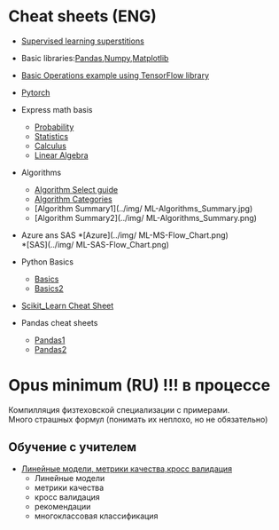 # Cheat sheets (ENG)

* [Supervised learning superstitions](cheatsheets/Python-Scikit_Learn_Supervised_Learning.ipynb)
* Basic libraries:[Pandas](cheatsheets/Python-Pandas.ipynb),[Numpy](cheatsheets/Python-Numpy.ipynb),[Matplotlib](cheatsheets/Python-Matplotlib.ipynb)
* [Basic Operations example using TensorFlow library](cheatsheets/Python-Tensorflow.ipynb)
* [Pytorch](cheatsheets/Python-Pytorch.ipynb)
* Express math basis  
  * [Probability](cheatsheets/Math-Probability.pdf)
  * [Statistics](cheatsheets/Math-Statistics_mit_csvoss.pdf)
  * [Calculus](cheatsheets/Math-Calculus.pdf) 
  * [Linear Algebra](cheatsheets/Math-Linear_Algebra.pdf) 
 
 * Algorithms
   * [Algorithm Select guide](../img/Python-Scikit_Learn_Flowchart.png)
   * [Algorithm Categories](../img/ML-Algorithms_Categories.jpg)   
   * [Algorithm Summary1](../img/ ML-Algorithms_Summary.jpg)    
   * [Algorithm Summary2](../img/ ML-Algorithms_Summary.png)  

 * Azure ans SAS
  *[Azure](../img/ ML-MS-Flow_Chart.png)  
  *[SAS](../img/ ML-SAS-Flow_Chart.png)  

* Python Basics
  * [Basics](../img/Python-Basics.png)  
  * [Basics2](../img/Python-Basics2.png)   
  
 * [Scikit_Learn Cheat Sheet](../img/Python-Scikit_Learn.png) 
* Pandas cheat sheets
  * [Pandas1](../img/Python-Pandas.png)
  * [Pandas2](../img/Python-Pandas2.png)
 
 




# Opus minimum (RU) !!! в процессе
Компилляция физтеховской специализации с примерами.<br>
Много страшных формул (понимать их неплохо, но не обязательно)
## Обучение с учителем
* [Линейные модели, метрики качества,кросс валидация](Линейные%20модели%2C%20метрики%20качества%2Cкросс%20валидация.ipynb)
  * Линейные модели 
   * метрики качества  
   * кросс валидация  
   * рекомендации
   * многоклассовая классификация
